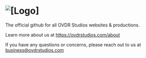 # ![[Logo]](https://ovdrstudios.com/assets/images/logos/acb92b34.png)

The official github for all OVDR Studios websites & productions.

Learn more about us at https://ovdrstudios.com/about

If you have any questions or concerns, please reach out to us at business@ovdrstudios.com
